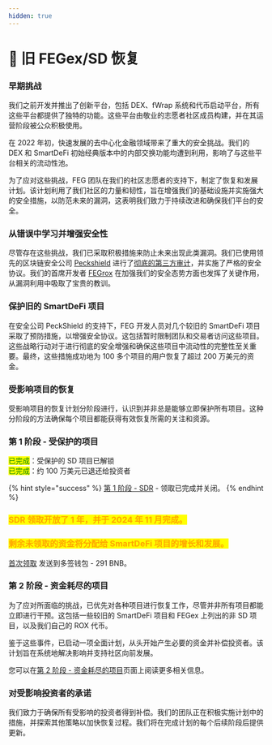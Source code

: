 ```yaml
---
hidden: true
---
```


# 💸 旧 FEGex/SD 恢复

### 早期挑战

我们之前开发并推出了创新平台，包括 DEX、fWrap 系统和代币启动平台，所有这些平台都提供了独特的功能。这些平台由敬业的志愿者社区成员构建，并在其运营阶段被公众积极使用。

在 2022 年初，快速发展的去中心化金融领域带来了重大的安全挑战。我们的 DEX 和 SmartDeFi 初始经典版本中的内部交换功能均遭到利用，影响了与这些平台相关的流动性池。

为了应对这些挑战，FEG 团队在我们的社区志愿者的支持下，制定了恢复和发展计划。该计划利用了我们社区的力量和韧性，旨在增强我们的基础设施并实施强大的安全措施，以防范未来的漏洞，这表明我们致力于持续改进和确保我们平台的安全。

### 从错误中学习并增强安全性

尽管存在这些挑战，我们已采取积极措施来防止未来出现此类漏洞。我们已使用领先的区块链安全公司 [Peckshield](https://peckshield.com) 进行了[彻底的第三方审计](../../welcome/security-audits.md)，并实施了严格的安全协议。我们的首席开发者 [FEGrox](https://twitter.com/lifeisdefi) 在加强我们的安全态势方面也发挥了关键作用，从漏洞利用中吸取了宝贵的教训。

### 保护旧的 SmartDeFi 项目

在安全公司 PeckShield 的支持下，FEG 开发人员对几个较旧的 SmartDeFi 项目采取了预防措施，以增强安全协议。这包括暂时限制团队和交易者访问这些项目。这些战略行动对于进行彻底的安全增强和确保这些项目中流动性的完整性至关重要。最终，这些措施成功地为 100 多个项目的用户恢复了超过 200 万美元的资金。

### 受影响项目的恢复

受影响项目的恢复计划分阶段进行，认识到并非总是能够立即保护所有项目。这种分阶段的方法确保每个项目都能获得有效恢复所需的关注和资源。

### 第 1 阶段 - 受保护的项目&#x20;

<mark style="color:green;">已完成</mark>：受保护的 SD 项目已解锁 \
<mark style="color:green;">已完成</mark>：约 100 万美元已退还给投资者

{% hint style="success" %}
&#x20;[第 1 阶段 - SDR](stage-1-sdr/) - 领取已完成并关闭。
{% endhint %}

### <mark style="color:orange;">SDR 领取开放了 1 年，并于 2024 年 11 月完成。</mark>&#x20;

### <mark style="color:orange;">剩余未领取的资金将分配给 SmartDeFi 项目的增长和发展。</mark>&#x20;

[首次领取](https://bscscan.com/tx/0x77f69162c3b820bf4e7c09e74fe18358f5e9791b2fcbc81a9805a001029093db) 发送到多签钱包 - 291 BNB。

###

### 第 2 阶段 - 资金耗尽的项目&#x20;

为了应对所面临的挑战，已优先对各种项目进行恢复工作，尽管并非所有项目都能立即进行干预。这包括一些较旧的 SmartDeFi 项目和 FEGex 上列出的非 SD 项目，以及我们自己的 ROX 代币。

鉴于这些事件，已启动一项全面计划，从头开始产生必要的资金并补偿投资者。该计划旨在系统地解决影响并支持社区向前发展。

您可以在[第 2 阶段 - 资金耗尽的项目](stage-2-drained-projects.md)页面上阅读更多相关信息。

### 对受影响投资者的承诺

我们致力于确保所有受影响的投资者得到补偿。我们的团队正在积极实施计划中的措施，并探索其他策略以加快恢复过程。我们将在完成计划的每个后续阶段后提供更新。

